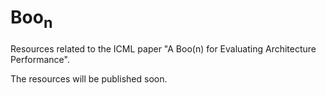 # Boo<sub>n</sub>
Resources related to the ICML paper "A Boo(n) for Evaluating Architecture Performance". 

The resources will be published soon. 
